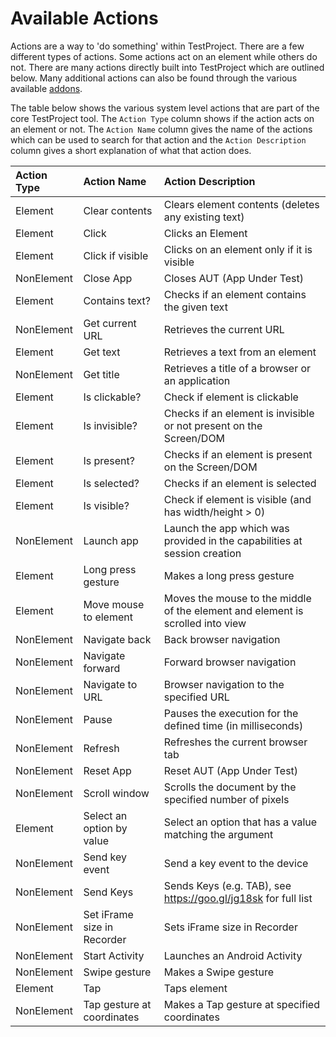 # Available Actions

Actions are a way to 'do something' within TestProject. There are a few different types of actions. Some actions act on an element while others do not. There are many actions directly built into TestProject which are outlined below. Many additional actions can also be found through the various available [addons](../testproject-addons/what-is-an-addon.md).

The table below shows the various system level actions that are part of the core TestProject tool. The `Action Type` column shows if the action acts on an element or not. The `Action Name` column gives the name of the actions which can be used to search for that action and the `Action Description` column gives a short explanation of what that action does.

| Action Type | Action Name | Action Description |
| :--- | :--- | :--- |
| Element | Clear contents | Clears element contents \(deletes any existing text\) |
| Element | Click | Clicks an Element |
| Element | Click if visible | Clicks on an element only if it is visible |
| NonElement | Close App | Closes AUT \(App Under Test\) |
| Element | Contains text? | Checks if an element contains the given text |
| NonElement | Get current URL | Retrieves the current URL |
| Element | Get text | Retrieves a text from an element |
| NonElement | Get title | Retrieves a title of a browser or an application |
| Element | Is clickable? | Check if element is clickable |
| Element | Is invisible? | Checks if an element is invisible or not present on the Screen/DOM |
| Element | Is present? | Checks if an element is present on the Screen/DOM |
| Element | Is selected? | Checks if an element is selected |
| Element | Is visible? | Check if element is visible \(and has width/height &gt; 0\) |
| NonElement | Launch app | Launch the app which was provided in the capabilities at session creation |
| Element | Long press gesture | Makes a long press gesture |
| Element | Move mouse to element | Moves the mouse to the middle of the element and element is scrolled into view |
| NonElement | Navigate back | Back browser navigation |
| NonElement | Navigate forward | Forward browser navigation |
| NonElement | Navigate to URL | Browser navigation to the specified URL |
| NonElement | Pause | Pauses the execution for the defined time \(in milliseconds\) |
| NonElement | Refresh | Refreshes the current browser tab |
| NonElement | Reset App | Reset AUT \(App Under Test\) |
| NonElement | Scroll window | Scrolls the document by the specified number of pixels |
| Element | Select an option by value | Select an option that has a value matching the argument |
| NonElement | Send key event | Send a key event to the device |
| NonElement | Send Keys | Sends Keys \(e.g. TAB\), see https://goo.gl/jg18sk for full list |
| NonElement | Set iFrame size in Recorder | Sets iFrame size in Recorder |
| NonElement | Start Activity | Launches an Android Activity |
| NonElement | Swipe gesture | Makes a Swipe gesture |
| Element | Tap | Taps element |
| NonElement | Tap gesture at coordinates | Makes a Tap gesture at specified coordinates |

